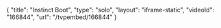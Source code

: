{
    "title": "Instinct Boot",
    "type": "solo",
    "layout": "iframe-static",
    "videoId": "166844",
    "url": "\/tvpembed\/166844"
}